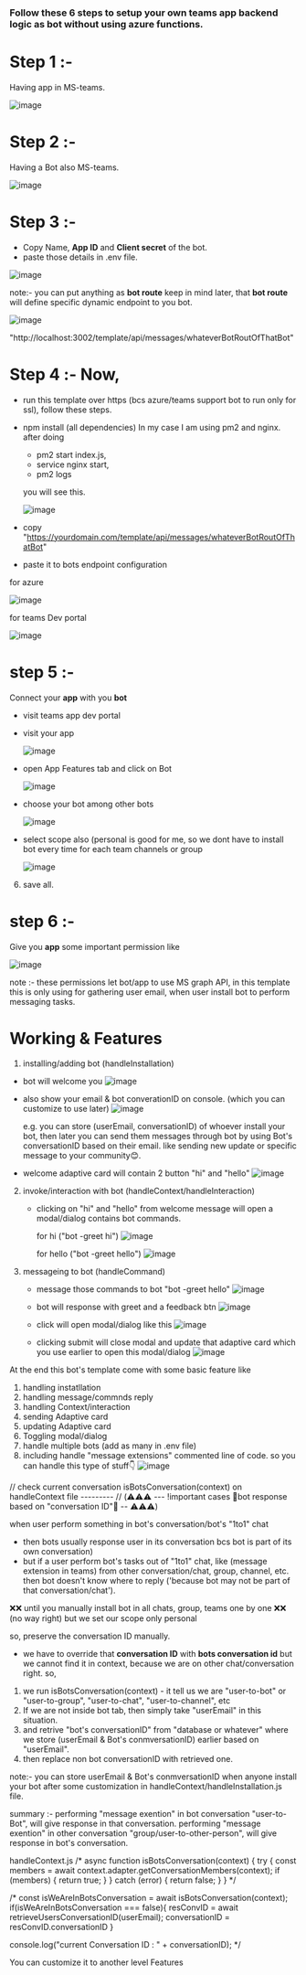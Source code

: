### Follow these 6 steps to setup your own teams **app** backend logic as **bot** without using azure functions.


# Step 1 :- 
Having app in MS-teams.

![image](https://github.com/user-attachments/assets/8d05ffb7-a2ed-4a0f-b56b-7d176fc40c17)


# Step 2 :-
Having a Bot also MS-teams.

![image](https://github.com/user-attachments/assets/da063a70-0ac3-4d97-8b5e-7329d8e28ba7)

# Step 3 :- 
- Copy Name, **App ID** and **Client secret** of the bot.
- paste those details in .env file.

![image](https://github.com/user-attachments/assets/7c3cdc47-4a85-4b91-9d31-d42a6bc41cee)

note:- you can put anything as **bot route** keep in mind later, that **bot route** will define specific dynamic endpoint to you bot.

![image](https://github.com/user-attachments/assets/b16b1c1c-f066-41c5-8571-c523d725dfa0)

"http://localhost:3002/template/api/messages/whateverBotRoutOfThatBot"

# Step 4 :- Now, 
  - run this template over https (bcs azure/teams support bot to run only for ssl), follow these steps.
  - npm install (all dependencies)
    In my case I am using pm2 and nginx. after doing
      - pm2 start index.js,
      - service nginx start,
      - pm2 logs

      you will see this.
  
      ![image](https://github.com/user-attachments/assets/7056cb77-74fa-44a5-a318-8955a8314a8c)

  - copy "https://yourdomain.com/template/api/messages/whateverBotRoutOfThatBot"
  - paste it to bots endpoint configuration

  for azure
  
  ![image](https://github.com/user-attachments/assets/8c5205b1-4bbe-4daa-97c9-97eaf8b7ce2f)

  for teams Dev portal
  
  ![image](https://github.com/user-attachments/assets/a49ff7ea-6f8b-4d0b-8f74-64a817ad490f)


# step 5 :- 
Connect your **app** with you **bot**

  - visit teams app dev portal
  - visit your app

     ![image](https://github.com/user-attachments/assets/82d6ca40-57ad-46e6-b72b-73bffb0040fc)

  - open App Features tab and click on Bot

     ![image](https://github.com/user-attachments/assets/fe281b7b-47f0-4b3a-8a5e-3b8cd1fd7176)

  - choose your bot among other bots

     ![image](https://github.com/user-attachments/assets/ece239de-bd4c-4866-b067-b0e3eaf65a7b)

  - select scope also (personal is good for me, so we dont have to install bot every time for each team channels or group
  
     ![image](https://github.com/user-attachments/assets/29362dd9-05c9-4daa-bb83-c344ece2b755)

  6. save all.

# step 6 :- 
Give you **app** some important permission like

![image](https://github.com/user-attachments/assets/9bb21056-aa9d-4484-8c5b-4fb47268d582)

note :- these permissions let bot/app to use MS graph API, in this template this is only using for gathering user email, when user install bot to perform messaging tasks.


# Working & Features

1. installing/adding bot (handleInstallation)
  - bot will welcome you
  ![image](https://github.com/user-attachments/assets/2100c0ea-69ce-4757-9548-0349db933609)

  - also show your email & bot converationID on console. (which you can customize to use later)
    ![image](https://github.com/user-attachments/assets/d56b8588-3322-4275-aef2-a9566c99051b)
    
    e.g. you can store (userEmail, conversationID) of whoever install your bot, then later you can send them messages through bot by using Bot's conversationID
    based on their email. like sending new update or specific message to your community😊.


  - welcome adaptive card will contain 2 button "hi" and "hello"
  ![image](https://github.com/user-attachments/assets/401a8388-e325-406d-b778-4b86095bab71)


2. invoke/interaction with bot (handleContext/handleInteraction)
   - clicking on "hi" and "hello" from welcome message will open a modal/dialog contains bot commands.

     for hi ("bot -greet hi")
     ![image](https://github.com/user-attachments/assets/fc23e908-0801-4dc8-a89f-d379c846e2ac)
     
     
     for hello ("bot -greet hello")
     ![image](https://github.com/user-attachments/assets/b13d5433-7ac8-4dee-9bb3-b7e49b48104a)
    

3. messageing to bot (handleCommand)

   - message those commands to bot "bot -greet hello"
     ![image](https://github.com/user-attachments/assets/db09ecb4-7f71-4eac-a881-bdf7a92655c4)

   - bot will response with greet and a feedback btn
     ![image](https://github.com/user-attachments/assets/539bff31-6a5f-4045-b0db-6d0d71b82d69)

   - click will open modal/dialog like this
    ![image](https://github.com/user-attachments/assets/b1f0f8ca-895f-4861-b292-56aa4c0a0368)

   - clicking submit will close modal and update that adaptive card which you use earlier to open this modal/dialog
    ![image](https://github.com/user-attachments/assets/72b914af-5892-415d-8984-c834776a54d0)


At the end this bot's template come with some basic feature like
1. handling instatllation
2. handling message/commnds reply
3. handling Context/interaction
4. sending Adaptive card
5. updating Adaptive card
6. Toggling modal/dialog
7. handle multiple bots (add as many in .env file)
8. including handle "message extensions" commented line of code. so you can handle this type of stuff👇
  ![image](https://github.com/user-attachments/assets/e451093e-e07c-41e8-8ec7-f9615fded449)


// check current conversation isBotsConversation(context) on handleContext file ---------
// (⚠️⚠️⚠️ --- !important cases 🤖bot response based on "conversation ID"🤖 -- ⚠️⚠️⚠️)

when user perform something in bot's conversation/bot's "1to1" chat
- then bots usually response user in its conversation bcs bot is part of its own conversation)
- but if a user perform bot's tasks out of "1to1" chat, like (message extension in teams) from other conversation/chat, group, channel, etc. 
then bot doesn't know where to reply ('because bot may not be part of that conversation/chat').

❌❌ until you manually install bot in all chats, group, teams one by one ❌❌ (no way right) but we set our scope only personal

so, preserve the conversation ID manually.
- we have to override that **conversation ID** with **bots conversation id** but we cannot find it in context, because we are on other chat/conversation right.
so, 

1. we run isBotsConversation(context) - it tell us we are "user-to-bot" or "user-to-group", "user-to-chat", "user-to-channel", etc
1. If we are not inside bot tab, then simply take "userEmail" in this situation.
2. and retrive "bot's conversationID" from "database or whatever" where we store (userEmail & Bot's conmversationID) earlier based on "userEmail".
3. then replace non bot conversationID with retrieved one.

note:- you can store userEmail & Bot's conmversationID when anyone install your bot after some customization in handleContext/handleInstallation.js file.

summary :- 
performing "message exention" in bot conversation "user-to-Bot", will give response in that conversation.
performing "message exention" in other conversation "group/user-to-other-person", will give response in bot's conversation.

handleContext.js
/* 
  async function isBotsConversation(context) {
    try {
      const members = await context.adapter.getConversationMembers(context);
      if (members) {
        return true;
      }
    } catch (error) {
      return false;
    }
  }
*/

/* 
const isWeAreInBotsConversation = await isBotsConversation(context);
  if(isWeAreInBotsConversation === false){
    resConvID = await retrieveUsersConversationID(userEmail);
     conversationID = resConvID.conversationID
  }
        
 console.log("current Conversation ID : " + conversationID); 
*/

You can customize it to another level
Features




  
